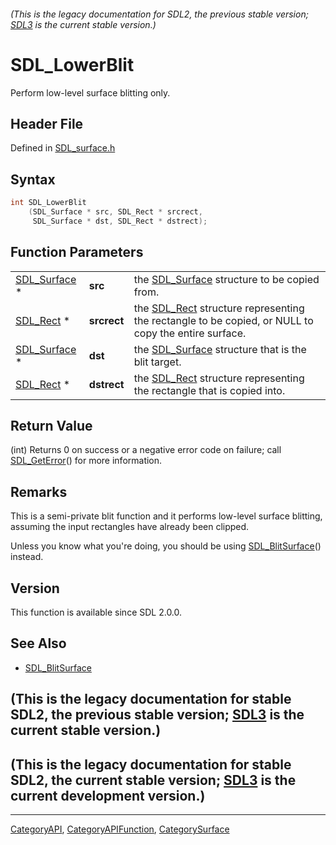###### (This is the legacy documentation for SDL2, the previous stable version; [SDL3](https://wiki.libsdl.org/SDL3/) is the current stable version.)
# SDL_LowerBlit

Perform low-level surface blitting only.

## Header File

Defined in [SDL_surface.h](https://github.com/libsdl-org/SDL/blob/SDL2/include/SDL_surface.h)

## Syntax

```c
int SDL_LowerBlit
    (SDL_Surface * src, SDL_Rect * srcrect,
     SDL_Surface * dst, SDL_Rect * dstrect);
```

## Function Parameters

|                              |             |                                                                                                                 |
| ---------------------------- | ----------- | --------------------------------------------------------------------------------------------------------------- |
| [SDL_Surface](SDL_Surface) * | **src**     | the [SDL_Surface](SDL_Surface) structure to be copied from.                                                     |
| [SDL_Rect](SDL_Rect) *       | **srcrect** | the [SDL_Rect](SDL_Rect) structure representing the rectangle to be copied, or NULL to copy the entire surface. |
| [SDL_Surface](SDL_Surface) * | **dst**     | the [SDL_Surface](SDL_Surface) structure that is the blit target.                                               |
| [SDL_Rect](SDL_Rect) *       | **dstrect** | the [SDL_Rect](SDL_Rect) structure representing the rectangle that is copied into.                              |

## Return Value

(int) Returns 0 on success or a negative error code on failure; call
[SDL_GetError](SDL_GetError)() for more information.

## Remarks

This is a semi-private blit function and it performs low-level surface
blitting, assuming the input rectangles have already been clipped.

Unless you know what you're doing, you should be using
[SDL_BlitSurface](SDL_BlitSurface)() instead.

## Version

This function is available since SDL 2.0.0.

## See Also

- [SDL_BlitSurface](SDL_BlitSurface)


## (This is the legacy documentation for stable SDL2, the previous stable version; [SDL3](https://wiki.libsdl.org/SDL3/) is the current stable version.)



## (This is the legacy documentation for stable SDL2, the current stable version; [SDL3](https://wiki.libsdl.org/SDL3/) is the current development version.)



----
[CategoryAPI](CategoryAPI), [CategoryAPIFunction](CategoryAPIFunction), [CategorySurface](CategorySurface)


